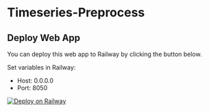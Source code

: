 # Timeseries-Preprocess
## Deploy Web App
You can deploy this web app to Railway by clicking the button below.

Set variables in Railway:
- Host: 0.0.0.0
- Port: 8050

[![Deploy on Railway](https://railway.app/button.svg)](https://railway.app/template/wlKxsY?referralCode=z9wkKO)